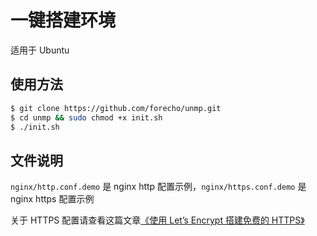 一键搭建环境
============

适用于 Ubuntu

## 使用方法

```sh
$ git clone https://github.com/forecho/unmp.git
$ cd unmp && sudo chmod +x init.sh
$ ./init.sh
```

## 文件说明

`nginx/http.conf.demo` 是 nginx http 配置示例，`nginx/https.conf.demo` 是 nginx https 配置示例

关于 HTTPS 配置请查看这篇文章[《使用 Let’s Encrypt 搭建免费的 HTTPS》](http://blog.forecho.com/use-letsencrypt.html)
